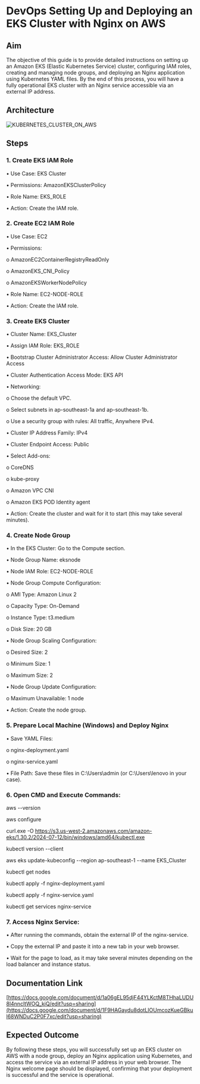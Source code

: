 # DevOps Setting Up and Deploying an EKS Cluster with Nginx on AWS

## Aim

The objective of this guide is to provide detailed instructions on setting up an Amazon EKS (Elastic Kubernetes Service) cluster, configuring IAM roles, creating and managing node groups, and deploying an Nginx application using Kubernetes YAML files. By the end of this process, you will have a fully operational EKS cluster with an Nginx service accessible via an external IP address.

## Architecture

![KUBERNETES_CLUSTER_ON_AWS](https://github.com/user-attachments/assets/798e580f-62e2-4967-afa3-52572a76bc1a)

## Steps

### 1.	Create EKS IAM Role

•	Use Case: EKS Cluster

•	Permissions: AmazonEKSClusterPolicy

•	Role Name: EKS_ROLE

•	Action: Create the IAM role.

### 2.	Create EC2 IAM Role

•	Use Case: EC2

•	Permissions:

  o	AmazonEC2ContainerRegistryReadOnly
  
  o	AmazonEKS_CNI_Policy
  
  o	AmazonEKSWorkerNodePolicy
  
•	Role Name: EC2-NODE-ROLE

•	Action: Create the IAM role.

### 3.	Create EKS Cluster

•	Cluster Name: EKS_Cluster

•	Assign IAM Role: EKS_ROLE

•	Bootstrap Cluster Administrator Access: Allow Cluster Administrator Access

•	Cluster Authentication Access Mode: EKS API

•	Networking:

  o	Choose the default VPC.
  
  o	Select subnets in ap-southeast-1a and ap-southeast-1b.
  
  o	Use a security group with rules: All traffic, Anywhere IPv4.

•	Cluster IP Address Family: IPv4

•	Cluster Endpoint Access: Public

•	Select Add-ons:

  o	CoreDNS
  
  o	kube-proxy
  
  o	Amazon VPC CNI
  
  o	Amazon EKS POD Identity agent

•	Action: Create the cluster and wait for it to start (this may take several minutes).

### 4.	Create Node Group

•	In the EKS Cluster: Go to the Compute section.

•	Node Group Name: eksnode

•	Node IAM Role: EC2-NODE-ROLE

•	Node Group Compute Configuration:

  o	AMI Type: Amazon Linux 2
  
  o	Capacity Type: On-Demand
  
  o	Instance Type: t3.medium
  
  o	Disk Size: 20 GB
  
•	Node Group Scaling Configuration:

  o	Desired Size: 2
  
  o	Minimum Size: 1
  
  o	Maximum Size: 2
  
•	Node Group Update Configuration:

  o	Maximum Unavailable: 1 node
  
•	Action: Create the node group.

### 5.	Prepare Local Machine (Windows) and Deploy Nginx

•	Save YAML Files:

  o	nginx-deployment.yaml
  
  o	nginx-service.yaml
  
•	File Path: Save these files in C:\Users\admin (or C:\Users\lenovo in your case).

### 6.	Open CMD and Execute Commands:

aws --version

aws configure

curl.exe -O https://s3.us-west-2.amazonaws.com/amazon-eks/1.30.2/2024-07-12/bin/windows/amd64/kubectl.exe

kubectl version --client

aws eks update-kubeconfig --region ap-southeast-1 --name EKS_Cluster

kubectl get nodes

kubectl apply -f nginx-deployment.yaml

kubectl apply -f nginx-service.yaml

kubectl get services nginx-service

### 7.	Access Nginx Service:

•	After running the commands, obtain the external IP of the nginx-service.

•	Copy the external IP and paste it into a new tab in your web browser.

•	Wait for the page to load, as it may take several minutes depending on the load balancer and instance status.

## Documentation Link

[https://docs.google.com/document/d/1a06gEL95djF44YLKctM8THhaLUDU8l4nncltWOQ_kiQ/edit?usp=sharing](https://docs.google.com/document/d/1F9HAGaydu8dotLIOUmcozKueGBkul68WNDuC2P0F7xc/edit?usp=sharing)

## Expected Outcome

By following these steps, you will successfully set up an EKS cluster on AWS with a node group, deploy an Nginx application using Kubernetes, and access the service via an external IP address in your web browser. The Nginx welcome page should be displayed, confirming that your deployment is successful and the service is operational.
